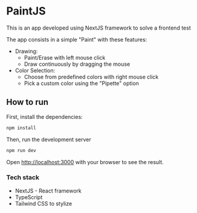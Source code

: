 # PaintJS

This is an app developed using NextJS framework to solve a frontend test

The app consists in a simple "Paint" with these features:
- Drawing:
  - Paint/Erase with left mouse click
  - Draw continuously by dragging the mouse
- Color Selection:
  - Choose from predefined colors with right mouse click
  - Pick a custom color using the "Pipette" option

## How to run

First, install the dependencies:

```bash
npm install
```
Then, run the development server

```bash
npm run dev
```

Open [http://localhost:3000](http://localhost:3000) with your browser to see the result.

### Tech stack
- NextJS - React framework
- TypeScript
- Tailwind CSS to stylize
